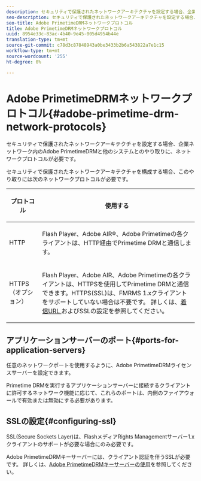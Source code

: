 ```yaml
---
description: セキュリティで保護されたネットワークアーキテクチャを設定する場合、企業ネットワーク内のAdobe PrimetimeDRMと他のシステムとのやり取りに、ネットワークプロトコルが必要です。
seo-description: セキュリティで保護されたネットワークアーキテクチャを設定する場合、企業ネットワーク内のAdobe PrimetimeDRMと他のシステムとのやり取りに、ネットワークプロトコルが必要です。
seo-title: Adobe PrimetimeDRMネットワークプロトコル
title: Adobe PrimetimeDRMネットワークプロトコル
uuid: 8954e33c-83ac-4b40-9e45-005d4954b44e
translation-type: tm+mt
source-git-commit: c78d3c87848943a0be3433b2b6a543822a7e1c15
workflow-type: tm+mt
source-wordcount: '255'
ht-degree: 0%

---
```



# Adobe PrimetimeDRMネットワークプロトコル{#adobe-primetime-drm-network-protocols}

セキュリティで保護されたネットワークアーキテクチャを設定する場合、企業ネットワーク内のAdobe PrimetimeDRMと他のシステムとのやり取りに、ネットワークプロトコルが必要です。

セキュリティで保護されたネットワークアーキテクチャを構成する場合、このやり取りには次のネットワークプロトコルが必要です。

<table frame="all" colsep="1" rowsep="1" class="+ topic/table adobe-d/table " id="table_itc_33z_n4"> 
 <thead class="- topic/thead "> 
  <tr rowsep="1" class="- topic/row "> 
   <th colname="1" class="- topic/entry entry"> <p class="- topic/p ">プロトコル </p> </th> 
   <th colname="2" class="- topic/entry entry"> <p class="- topic/p ">使用する </p> </th> 
  </tr> 
 </thead>
 <tbody class="- topic/tbody "> 
  <tr rowsep="1" class="- topic/row "> 
   <td colname="1" class="- topic/entry "> <p class="- topic/p ">HTTP </p> </td> 
   <td colname="2" class="- topic/entry "> <p class="- topic/p ">Flash Player、Adobe AIR®、Adobe Primetimeの各クライアントは、HTTP経由でPrimetime DRMと通信します。 </p> </td> 
  </tr> 
  <tr rowsep="0" class="- topic/row "> 
   <td colname="1" class="- topic/entry "> <p class="- topic/p ">HTTPS（オプション） </p> </td> 
   <td colname="2" class="- topic/entry "> <p class="- topic/p ">Flash Player、Adobe AIR、Adobe Primetimeの各クライアントは、HTTPSを使用してPrimetime DRMと通信できます。HTTPS(SSL)は、FMRMS 1.xクライアントをサポートしていない場合は不要です。 詳しくは、<a href="../../secure-deployment-guidelines/overview/network-topology-firewall-rules.md" format="dita" scope="local">着信URL </a>およびSSLの設定を参照してください。 </p> </td> 
  </tr> 
 </tbody> 
</table>

## アプリケーションサーバーのポート{#ports-for-application-servers}

任意のネットワークポートを使用するように、Adobe PrimetimeDRMライセンスサーバーを設定できます。

Primetime DRMを実行するアプリケーションサーバーに接続するクライアントに許可するネットワーク機能に応じて、これらのポートは、内側のファイアウォールで有効または無効にする必要があります。

## SSLの設定{#configuring-ssl}

SSL(Secure Sockets Layer)は、FlashメディアRights Managementサーバー1.xクライアントのサポートが必要な場合にのみ必要です。

Adobe PrimetimeDRMキーサーバーには、クライアント認証を伴うSSLが必要です。 詳しくは、[Adobe PrimetimeDRMキーサーバーの使用](../../using-the-drm-key-server/requirements.md)を参照してください。